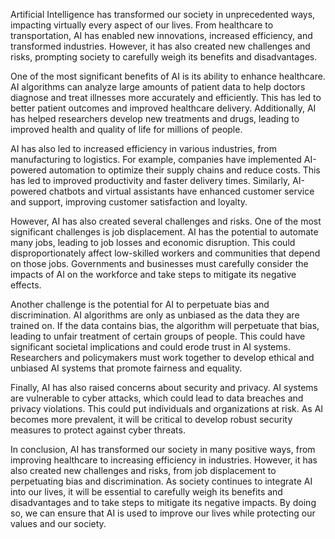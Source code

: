 Artificial Intelligence has transformed our society in unprecedented ways, impacting virtually every aspect of our lives. From healthcare to transportation, AI has enabled new innovations, increased efficiency, and transformed industries. However, it has also created new challenges and risks, prompting society to carefully weigh its benefits and disadvantages.

One of the most significant benefits of AI is its ability to enhance healthcare. AI algorithms can analyze large amounts of patient data to help doctors diagnose and treat illnesses more accurately and efficiently. This has led to better patient outcomes and improved healthcare delivery. Additionally, AI has helped researchers develop new treatments and drugs, leading to improved health and quality of life for millions of people.

AI has also led to increased efficiency in various industries, from manufacturing to logistics. For example, companies have implemented AI-powered automation to optimize their supply chains and reduce costs. This has led to improved productivity and faster delivery times. Similarly, AI-powered chatbots and virtual assistants have enhanced customer service and support, improving customer satisfaction and loyalty.

However, AI has also created several challenges and risks. One of the most significant challenges is job displacement. AI has the potential to automate many jobs, leading to job losses and economic disruption. This could disproportionately affect low-skilled workers and communities that depend on those jobs. Governments and businesses must carefully consider the impacts of AI on the workforce and take steps to mitigate its negative effects.

Another challenge is the potential for AI to perpetuate bias and discrimination. AI algorithms are only as unbiased as the data they are trained on. If the data contains bias, the algorithm will perpetuate that bias, leading to unfair treatment of certain groups of people. This could have significant societal implications and could erode trust in AI systems. Researchers and policymakers must work together to develop ethical and unbiased AI systems that promote fairness and equality.

Finally, AI has also raised concerns about security and privacy. AI systems are vulnerable to cyber attacks, which could lead to data breaches and privacy violations. This could put individuals and organizations at risk. As AI becomes more prevalent, it will be critical to develop robust security measures to protect against cyber threats.

In conclusion, AI has transformed our society in many positive ways, from improving healthcare to increasing efficiency in industries. However, it has also created new challenges and risks, from job displacement to perpetuating bias and discrimination. As society continues to integrate AI into our lives, it will be essential to carefully weigh its benefits and disadvantages and to take steps to mitigate its negative impacts. By doing so, we can ensure that AI is used to improve our lives while protecting our values and our society.
